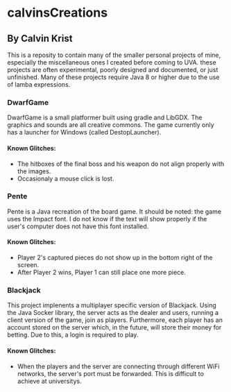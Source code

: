# calvinsCreations
## By Calvin Krist

This is a reposity to contain many of the smaller personal projects of mine, especially the miscellaneous ones I created before coming to UVA. these projects are often experimental, poorly designed and documented, or just unfinished. Many of these projects require Java 8 or higher due to the use of lamba expressions.

### DwarfGame
DwarfGame is a small platformer built using gradle and LibGDX. The graphics and sounds are all creative commons. The game currently only has a launcher for Windows (called DestopLauncher).

#### Known Glitches:
* The hitboxes of the final boss and his weapon do not align properly with the images.
* Occasionaly a mouse click is lost. 

### Pente
Pente is a Java recreation of the board game. It should be noted: the game uses the Impact font. I do not know if the text will show properly if the user's computer does not have this font installed.

#### Known Glitches:
* Player 2's captured pieces do not show up in the bottom right of the screen.
* After Player 2 wins, Player 1 can still place one more piece.

### Blackjack
This project implenents a multiplayer specific version of Blackjack. Using the Java Socker library, the server acts as the dealer and users, running a client version of the game, join as players. 
Furthermore, each player has an account stored on the server which, in the future, will store their money for betting. Due to this, a login is required to play.

#### Known Glitches:
* When the players and the server are connecting through different WiFi networks, the server's port must be forwarded. This is difficult to achieve at universitys.

